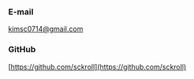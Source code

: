 ### E-mail

[kimsc0714@gmail.com](mailto://kimsc0714@gmail.com)

### GitHub

[https://github.com/sckroll](https://github.com/sckroll)
